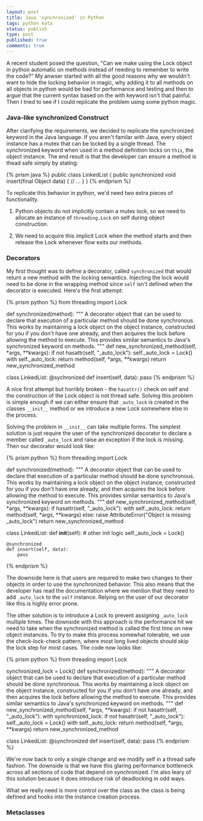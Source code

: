 ```yaml
---
layout: post
title: Java 'synchronized' in Python
tags: python kata
status: publish
type: post
published: true
comments: true
---
```

A recent student posed the question, \"Can we make using the Lock object in python
automatic on methods instead of needing to remember to write the code?\" My anwser
started with all the good reasons why we wouldn\'t want to hide the locking behavior
in magic, why adding it to all methods on all objects in python would be bad for
performance and testing and then to argue that the current syntax based on the with
keyword isn\'t that painful. Then I tried to see if I could replicate the problem
using some python magic.

<!--EndExcerpt-->

### Java-like synchronized Construct

After clarifying the requirements, we decided to replicate the synchronized keyword
in the Java language. If you aren\'t familar with Java, every object instance has a
mutex that can be locked by a single thread. The synchronized keyword when used in
a method definition locks on ```this```, the object instance. The end result is that
the developer can ensure a method is thead safe simply by stating:

{% prism java %}
public class LinkedList {
    public synchronized void insert(final Object data) {
        // ...
    }
}
{% endprism %}

To replicate this behavior in python, we\'d need two extra pieces of functionality.

1. Python objects do not implicitly contain a mutex lock, so we need to allocate
an instance of ```threading.Lock``` on self during object construction.

2. We need to acquire this implicit Lock when the method starts and then release
the Lock whenever flow exits our methods.


### Decorators

My first thought was to define a decorator, called ```synchronized``` that would
return a new method with the locking semantics. Injecting the lock would need to
be done in the wrapping method since ```self``` isn\'t defined when the decorator
is executed. Here\'s the first attempt:

{% prism python %}
from threading import Lock

def synchronized(method):
    """
    A decorator object that can be used to declare that execution of a particular
    method should be done synchronous. This works by maintaining a lock object on
    the object instance, constructed for you if you don't have one already, and
    then acquires the lock before allowing the method to execute. This provides
    similar semantics to Java's synchronized keyword on methods.
    """
    def new_synchronized_method(self, *args, **kwargs):
        if not hasattr(self, "_auto_lock"):
            self._auto_lock = Lock()
        with self._auto_lock:
            return method(self, *args, **kwargs)
    return new_synchronized_method


class LinkedList:
    @sychronized
    def insert(self, data):
        pass
{% endprism %}

A nice first attempt but horribly broken - the ```hasattr()``` check on self and
the construction of the Lock object is not thread safe. Solving this problem is
simple enough if we can either ensure that ```_auto_lock``` is created in the
classes ```__init__``` method or we introduce a new Lock somewhere else in the
process. 

Solving the problem in ```__init__``` can take multiple forms. The simplest solution
is just require the user of the synchronized decorator to declare a member called
```_auto_lock``` and raise an exception if the lock is missing. Then our decorator
would look like:

{% prism python %}
from threading import Lock

def synchronized(method):
    """
    A decorator object that can be used to declare that execution of a particular
    method should be done synchronous. This works by maintaining a lock object on
    the object instance, constructed for you if you don't have one already, and
    then acquires the lock before allowing the method to execute. This provides
    similar semantics to Java's synchronized keyword on methods.
    """
    def new_synchronized_method(self, *args, **kwargs):
        if hasattr(self, "_auto_lock"):
            with self._auto_lock:
                return method(self, *args, **kwargs)
        else:
            raise AttributeError("Object is missing _auto_lock")
    return new_synchronized_method

class LinkedList:
    def __init__(self):
        # other init logic
        self._auto_lock = Lock()

    @synchronized
    def insert(self, data):
        pass
{% endprism %}

The downside here is that users are required to make two changes to their objects
in order to use the synchronized behavior. This also means that the developer has
read the documentation where we mention that they need to add ```_auto_lock``` to
the ```self``` instance. Relying on the user of our decorator like this is highly
error prone. 

The other solution is to introduce a Lock to prevent assigning ```_auto_lock``` 
multiple times. The downside with this approach is the performance hit we need to
take when the synchronized method is called the first time on new object instances.
To try to make this process somewhat tolerable, we use the check-lock-check pattern,
where most long lived objects should skip the lock step for most cases. The code now
looks like:

{% prism python %}
from threading import Lock

synchronized_lock = Lock()
def synchronized(method):
    """
    A decorator object that can be used to declare that execution of a particular
    method should be done synchronous. This works by maintaining a lock object on
    the object instance, constructed for you if you don't have one already, and
    then acquires the lock before allowing the method to execute. This provides
    similar semantics to Java's synchronized keyword on methods.
    """
    def new_synchronized_method(self, *args, **kwargs):
        if not hasattr(self, "_auto_lock"):
            with synchronized_lock:
                if not hasattr(self, "_auto_lock"):
                    self._auto_lock = Lock()
        with self._auto_lock:
            return method(self, *args, **kwargs)
    return new_synchronized_method

class LinkedList:
    @synchronized
    def insert(self, data):
        pass
{% endprism %}

We\'re now back to only a single change and we modify self in a thread safe fashion.
The downside is that we have this glaring performance bottleneck across all sections
of code that depend on synchronized. I\'m also leary of this solution because it does
introduce risk of deadlocking in odd ways.

What we really need is more control over the class as the class is being defined and 
hooks into the instance creation process. 


### Metaclasses


